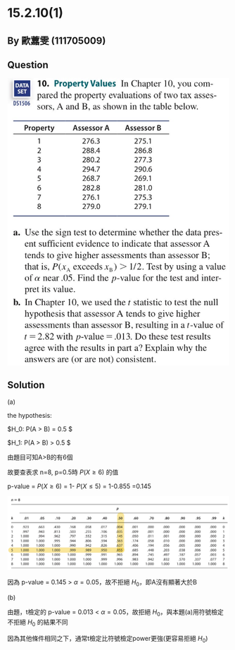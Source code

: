 # 15.2.10(1)
## By 歐䕒雯 (111705009)

## Question
![image](https://github.com/HWTeng-Course/202402-Statistics/blob/main/Images/15.2.10.jpg)


## Solution

(a)

the hypothesis:

$H_0: P(A > B) = 0.5 $

$H_1: P(A > B) > 0.5 $

由題目可知A>B的有6個

故要查表求 n=8, p=0.5時 $P(X \geq 6)$ 的值

p-value = $P(X \geq 6)$ = 1- $P(X \leq 5)$ = 1-0.855 =0.145

![image](https://github.com/HWTeng-Course/202402-Statistics/blob/main/Images/0520.jpg)

因為 p-value = 0.145 > $\alpha=0.05$，故不拒絕 $H_0$，即A沒有顯著大於B


(b)

由題，t檢定的 p-value = 0.013 < $\alpha=0.05$，故拒絕 $H_0$，與本題(a)用符號檢定不拒絕 $H_0$ 的結果不同

因為其他條件相同之下，通常t檢定比符號檢定power更強(更容易拒絕 $H_0$)
